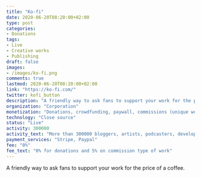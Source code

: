 ```yaml
---
title: "Ko-fi"
date: 2020-06-20T08:20:00+02:00
type: post
categories:
- Donations
tags:
- Live
- Creative works
- Publishing
draft: false
images:
- /images/ko-fi.png
comments: true
lastmod: 2020-06-20T08:20:00+02:00
link: "https://ko-fi.com/"
twitter: kofi_button
description: "A friendly way to ask fans to support your work for the price of a coffee."
organization: "Corporation"
monetization: "Donations, crowdfunding, paywall, commissions (unique work)"
technology: "Close source"
status: "Live"
activity: 300000
activity_text: "More than 300000 bloggers, artists, podcasters, developers, cosplayers and all kinds of creators have received more than $12m using Ko-fi."
payment_services: "Stripe, Paypal"
fee: "0%"
fee_text: "0% for donations and 5% on commission type of work"
---
```


A friendly way to ask fans to support your work for the price of a coffee.<!--more-->
